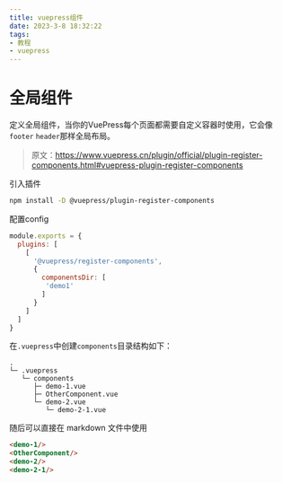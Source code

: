 ```yaml
---
title: vuepress组件
date: 2023-3-8 18:32:22
tags:
- 教程
- vuepress
---
```

# 全局组件
定义全局组件，当你的VuePress每个页面都需要自定义容器时使用，它会像`footer` `header`那样全局布局。
> 原文：https://www.vuepress.cn/plugin/official/plugin-register-components.html#vuepress-plugin-register-components

引入插件
```sh
npm install -D @vuepress/plugin-register-components
```
配置config
```js
module.exports = {
  plugins: [
    [
      '@vuepress/register-components',
      {
        componentsDir: [
         'demo1'
        ]
      }
    ]
  ]
}
```
在`.vuepress`中创建`components`目录结构如下：
```
.
└─ .vuepress
   └─ components
      ├─ demo-1.vue
      ├─ OtherComponent.vue
      └─ demo-2.vue
         └─ demo-2-1.vue
```
随后可以直接在 markdown 文件中使用
```md
<demo-1/>
<OtherComponent/>
<demo-2/>
<demo-2-1/>
```

<Vssue :title="$title" />